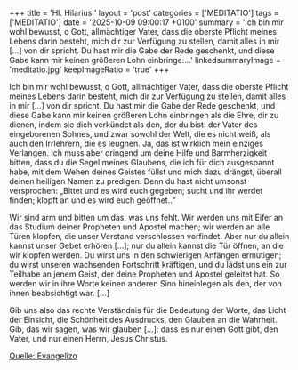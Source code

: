 +++
title = 'Hl. Hilarius  '
layout = 'post'
categories = ['MEDITATIO']
tags = ['MEDITATIO']
date = '2025-10-09 09:00:17 +0100'
summary = 'Ich bin mir wohl bewusst, o Gott, allmächtiger Vater, dass die oberste Pflicht meines Lebens darin besteht, mich dir zur Verfügung zu stellen, damit alles in mir [...] von dir spricht. Du hast mir die Gabe der Rede geschenkt, und diese Gabe kann mir keinen größeren Lohn einbringe....'
linkedsummaryImage = 'meditatio.jpg'
keepImageRatio = 'true'
+++
  
Ich bin mir wohl bewusst, o Gott, allmächtiger Vater, dass die oberste Pflicht meines Lebens darin besteht, mich dir zur Verfügung zu stellen, damit alles in mir [...] von dir spricht. Du hast mir die Gabe der Rede geschenkt, und diese Gabe kann mir keinen größeren Lohn einbringen als die Ehre, dir zu dienen, indem sie dich verkündet als den, der du bist: der Vater des eingeborenen Sohnes, und zwar sowohl der Welt, die es nicht weiß, als auch den Irrlehrern, die es leugnen.<!--more--> Ja, das ist wirklich mein einziges Verlangen. Ich muss aber dringend um deine Hilfe und Barmherzigkeit bitten, dass du die Segel meines Glaubens, die ich für dich ausgespannt habe, mit dem Wehen deines Geistes füllst und mich dazu drängst, überall deinen heiligen Namen zu predigen. Denn du hast nicht umsonst versprochen: „Bittet und es wird euch gegeben; sucht und ihr werdet finden; klopft an und es wird euch geöffnet..“
 
Wir sind arm und bitten um das, was uns fehlt. Wir werden uns mit Eifer an das Studium deiner Propheten und Apostel machen; wir werden an alle Türen klopfen, die unser Verstand verschlossen vorfindet. Aber nur du allein kannst unser Gebet erhören [...]; nur du allein kannst die Tür öffnen, an die wir klopfen werden. Du wirst uns in den schwierigen Anfängen ermutigen; du wirst unseren wachsenden Fortschritt kräftigen, und du lädst uns ein zur Teilhabe an jenem Geist, der deine Propheten und Apostel geleitet hat. So werden wir in ihre Worte keinen anderen Sinn hineinlegen als den, der von ihnen beabsichtigt war. […]
 
Gib uns also das rechte Verständnis für die Bedeutung der Worte, das Licht der Einsicht, die Schönheit des Ausdrucks, den Glauben an die Wahrheit. Gib, das wir sagen, was wir glauben […]: dass es nur einen Gott gibt, den Vater, und nur einen Herrn, Jesus Christus.


[Quelle: Evangelizo](https://evangeliumtagfuertag.org/DE/gospel)
